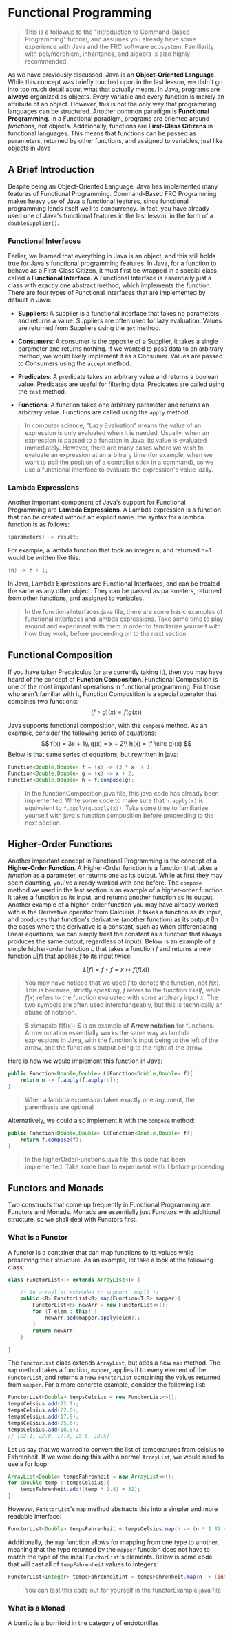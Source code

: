 # Functional Programming 

>This is a followup to the "Introduction to Command-Based Programming" tutorial, and assumes you already have some experience with Java and the FRC software ecosystem. Familiarity with polymorphism, inheritance, and algebra is also highly recommended.

As we have previously discussed, Java is an **Object-Oriented Language**. While this concept was briefly touched upon in the last lesson, we didn't go into too much detail about what that actually means. In Java, programs are **always** organized as objects. Every variable and every function is merely an attribute of an object. However, this is not the only way that programming languages can be structured. Another common paradigm is **Functional Programming**. In a Functional paradigm, programs are oriented around *functions*, not objects. Additionally, functions are **First-Class Citizens** in functional languages. This means that functions can be passed as parameters, returned by other functions, and assigned to variables, just like objects in Java

## A Brief Introduction
Despite being an Object-Oriented Language, Java has implemented many features of Functional Programming. Command-Based FRC Programming makes heavy use of Java's functional features, since functional programming lends itself well to concurrency. In fact, you have already used one of Java's functional features in the last lesson, in the form of a `doubleSupplier()`.

### Functional Interfaces
Earlier, we learned that everything in Java is an object, and this still holds true for Java's functional programming features. In Java, for a function to behave as a First-Class Citizen, it must first be wrapped in a special class called a **Functional Interface**. A Functional Interface is essentially just a class with exactly one abstract method, which implements the function. There are four types of Functional Interfaces that are implemented by default in Java:

- **Suppliers**: A supplier is a functional interface that takes no parameters and returns a value. Suppliers are often used for lazy evaluation. Values are returned from Suppliers using the `get` method.

- **Consumers**: A consumer is the opposite of a Supplier, it takes a single parameter and returns nothing. If we wanted to pass data to an arbitrary method, we would likely implement it as a Consumer. Values are passed to Consumers using the `accept` method.

- **Predicates**: A predicate takes an arbitrary value and returns a boolean value. Predicates are useful for filtering data. Predicates are called using the `test` method.

- **Functions**: A function takes one arbitrary parameter and returns an arbitrary value. Functions are called using the `apply` method.

>In computer science, "Lazy Evaluation" means the value of an expression is only evaluated when it is needed. Usually, when an expression is passed to a function in Java, its value is evaluated immediately. However, there are many cases where we wish to evaluate an expression at an arbitrary time (for example, when we want to poll the position of a controller stick in a command), so we use a functional interface to evaluate the expression's value lazily.

### Lambda Expressions

Another important component of Java's support for Functional Programming are **Lambda Expressions**. A Lambda expression is a function that can be created without an explicit name. the syntax for a lambda function is as follows:
```java
(parameters) -> result;
```
For example, a lambda function that took an integer n, and returned n+1 would be written like this:
```java
(n) -> n + 1;
```
In Java, Lambda Expressions are Functional Interfaces, and can be treated the same as any other object. They can be passed as parameters, returned from other functions, and assigned to variables.

>In the functionalInterfaces.java file, there are some basic examples of functional interfaces and lambda expressions. Take some time to play around and experiment with them in order to familiarize yourself with how they work, before proceeding on to the next section.

## Functional Composition

If you have taken Precalculus (or are currently taking it), then you may have heard of the concept of **Function Composition**. Functional Composition is one of the most important operations in functional programming. For those who aren't familiar with it, Function Composition is a special operator that combines two functions:
$$
(f \circ g)(x) = f(g(x))
$$

Java supports functional composition, with the `compose` method. As an example, consider the following series of equations:
$$
f(x) = 3x + 1\\
g(x) = x + 2\\
h(x) = (f \circ g)(x)
$$
Below is that same series of equations, but rewritten in java:
```java
Function<Double,Double> f = (x) -> (3 * x) + 1;
Function<Double,Double> g = (x) -> x + 2;
Function<Double,Double> h = f.compose(g);
```
>In the functionComposition.java file, this java code has already been implemented. Write some code to make sure that `h.apply(x)` is equivalent to `f.apply(g.apply(x))`. Take some time to familiarize yourself with java's function composition before proceeding to the next section.

## Higher-Order Functions

Another important concept in Functional Programming is the concept of a **Higher-Order Function**. A Higher-Order function is a function that takes a *function* as a parameter, or returns one as its output. While at first they may seem daunting, you've already worked with one before. The `compose` method we used in the last section is an example of a higher-order function. It takes a function as its input, and returns another function as its output. Another example of a higher-order function you may have already worked with is the Derivative operator from Calculus. It takes a function as its input, and produces that function's derivative (another function) as its output (In the cases where the derivative is a constant, such as when differentiating linear equations, we can simply treat the constant as a function that always produces the same output, regardless of input). Below is an example of a simple higher-order function $L$ that takes a function $f$ and returns a new function $L[f]$ that applies $f$ to its input twice:

$$
L[f] = f \circ f = x \mapsto f(f(x))
$$

>You may have noticed that we used $f$ to denote the function, not $f(x)$. This is because, strictly speaking, $f$ refers to the function *itself*, while $f(x)$ refers to the function evaluated with some arbitrary input $x$. The two symbols are often used interchangeably, but this is technically an abuse of notation.

>$ x\mapsto f(f(x)) $ is an example of **Arrow notation** for functions. Arrow notation essentially works the same way as lambda expressions in Java, with the function's input being to the left of the arrow, and the function's output being to the right of the arrow

Here is how we would implement this function in Java:
```java
public Function<Double,Double> L(Function<Double,Double> f){
    return n -> f.apply(f.apply(n));
}
```
>When a lambda expression takes exactly one argument, the parenthesis are optional

Alternatively, we could also implement it with the `compose` method:
```java
public Function<Double,Double> L(Function<Double,Double> f){
    return f.compose(f);
}
```

> In the higherOrderFunctions.java file, this code has been implemented. Take some time to experiment with it before proceeding

## Functors and Monads

Two constructs that come up frequently in Functional Programming are Functors and Monads. Monads are essentially just Functors with additional structure, so we shall deal with Functors first.

### What is a Functor

A functor is a container that can map functions to its values while preserving their structure. As an example, let take a look at the following class:

```java
class FunctorList<T> extends ArrayList<T> {

    /* An arraylist extended to support .map() */
    public <R> FunctorList<R> map(Function<T,R> mapper){
        FunctorList<R> newArr = new FunctorList<>();
        for (T elem : this) {
            newArr.add(mapper.apply(elem));
        }
        return newArr;
    }

}


```
The `FunctorList` class extends `ArrayList`, but adds a new `map` method. The `map` method takes a function, `mapper`, applies it to every element of the `FunctorList`, and returns a new `FunctorList` containing the values returned from `mapper`. For a more concrete example, consider the following list:
```java
FunctorList<Double> tempsCelsius = new FunctorList<>(); 
tempsCelsius.add(22.1);
tempsCelsius.add(22.0);
tempsCelsius.add(17.9);
tempsCelsius.add(25.6);
tempsCelsius.add(18.5);
// [22.1, 22.0, 17.9, 25.6, 18.5]
```
Let us say that we wanted to convert the list of temperatures from celsius to Fahrenheit. If we were doing this with a normal `ArrayList`, we would need to use a for loop:
```java
ArrayList<Double> tempsFahrenheit = new ArrayList<>();
for (Double temp : tempsCelsius){
    tempsFahrenheit.add((temp * 1.8) + 32);
}
```
However, `FunctorList`'s `map` method abstracts this into a simpler and more readable interface:
```java
FunctorList<Double> tempsFahrenheit = tempsCelsius.map(n -> (n * 1.8) + 32);
```
Additionally, the `map` function allows for mapping from one type to another, meaning that the type returned by the `mapper` function does not have to match the type of the inital `FunctorList`'s elements. Below is some code that will cast all of `tempFahrenheit` values to Integers:
```java
FunctorList<Integer> tempsFahrenheitInt = tempsFahrenheit.map(n -> (int) n);
```
>You can test this code out for yourself in the functorExample.java file

### What is a Monad

A burrito is a burritoid in the category of endotortillas